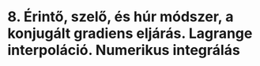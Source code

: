 # 8. Érintő, szelő, és húr módszer, a konjugált gradiens eljárás. Lagrange interpoláció. Numerikus integrálás

